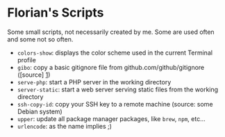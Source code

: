 Florian's Scripts
=================

Some small scripts, not necessarily created by me.
Some are used often and some not so often.

*  `colors-show`: displays the color scheme used in the current Terminal profile
*  `gibo`: copy a basic gitignore file from github.com/github/gitignore ([source] [1])
*  `serve-php`: start a PHP server in the working directory
*  `server-static`: start a web server serving static files from the working directory
*  `ssh-copy-id`: copy your SSH key to a remote machine (source: some Debian system)
*  `upper`: update all package manager packages, like `brew`, `npm`, etc…
*  `urlencode`: as the name implies ;)

[1]: https://github.com/simonwhitaker/gitignore-boilerplates
